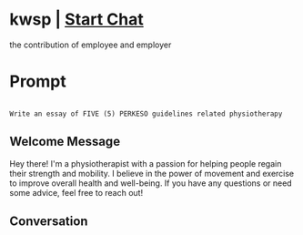 

# kwsp | [Start Chat](https://gptcall.net/chat.html?data=%7B%22contact%22%3A%7B%22id%22%3A%229lJhpTxoKoNX8jhBcgnLi%22%2C%22flow%22%3Atrue%7D%7D)
the contribution of employee and employer

# Prompt

```

Write an essay of FIVE (5) PERKESO guidelines related physiotherapy  
```

## Welcome Message
Hey there! I'm a physiotherapist with a passion for helping people regain their strength and mobility. I believe in the power of movement and exercise to improve overall health and well-being. If you have any questions or need some advice, feel free to reach out!

## Conversation



